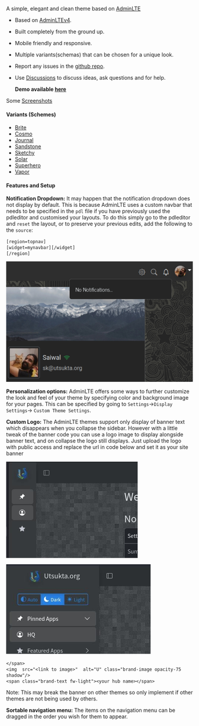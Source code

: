 A simple, elegant and clean theme based on [AdminLTE](https://adminlte.io/)

- Based on [AdminLTEv4](https://adminlte.io/).
- Built completely from the ground up.
- Mobile friendly and responsive.
- Multiple variants(schemas) that can be chosen for a unique look.
- Report any issues in the [github repo](https://github.com/saiwal/hubzilla-themes).
- Use [Discussions](https://github.com/saiwal/Utsukta-hub-themes/discussions) to discuss ideas, ask questions and for help.

  **Demo available [here](https://utsukta.org/channel/utsukta-themes)**

Some [Screenshots](/adminlte/screenshots/screenshots.md)

#### Variants (Schemes)

- [Brite](https://bootswatch.com/brite)
- [Cosmo](https://bootswatch.com/cosmo/)
- [Journal](https://bootswatch.com/journal/)
- [Sandstone](https://bootswatch.com/sandstone/)
- [Sketchy](https://bootswatch.com/sketchy/)
- [Solar](https://bootswatch.com/solar/)
- [Superhero](https://bootswatch.com/superhero/)
- [Vapor](https://bootswatch.com/vapor/)

#### Features and Setup

**Notification Dropdown:** It may happen that the notification dropdown does not display by default. This is because AdminLTE uses a custom navbar that needs to be specified in the `pdl` file if you have previously used the pdleditor and customised your layouts. To do this simply go to the pdleditor and `reset` the layout, or to preserve your previous edits, add the following to the `source`:

```
[region=topnav]
[widget=mynavbar][/widget]
[/region]
```


![Notification dropdown menu](README/%20notification-dropdown.png)

**Personalization options:** AdminLTE offers some ways to further customize the look and feel of your theme by specifying color and background image for your pages. This can be specified by going to `Settings`->`Display Settings`-> `Custom Theme Settings`. 

**Custom Logo:** The AdminLTE themes support only display of banner text which disappears when you collapse the sidebar. However with a little tweak of the banner code you can use a logo image to display alongside banner text, and on collapse the logo still displays.
Just upload the logo with public access and replace the url in code below and set it as your site banner

![logo-collapsed](README/%20logo-collapsed.png)

![logo-expand](README/%20logo-expand.png)
```
</span>
<img  src="<link to image>"  alt="U" class="brand-image opacity-75 shadow"/> 
<span class="brand-text fw-light"><your hub name></span>
```

Note: This may break the banner on other themes so only implement if other themes are not being used by others. 

**Sortable navigation menu:** The items on the navigation menu can be dragged in the order you wish for them to appear. 
